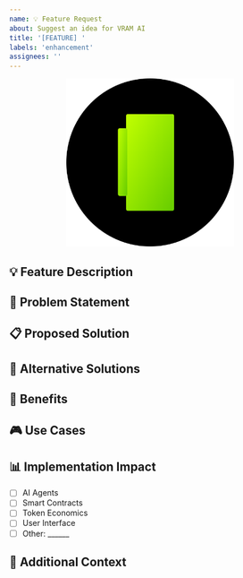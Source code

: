 ```yaml
---
name: 💡 Feature Request
about: Suggest an idea for VRAM AI
title: '[FEATURE] '
labels: 'enhancement'
assignees: ''
---
```


<div align="center">
  <img src="../../VRAM.AI design KIT/VRAM.AI TEXT/vram-unified-gradient.svg" alt="VRAM AI Logo" width="300"/>
</div>

## 💡 Feature Description
<!-- A clear and concise description of the feature you'd like to see -->

## 🎯 Problem Statement
<!-- What problem does this feature solve? -->

## 📋 Proposed Solution
<!-- How do you envision this feature working? -->

## 🔄 Alternative Solutions
<!-- Have you considered any alternative solutions? -->

## 🌟 Benefits
<!-- What are the benefits of implementing this feature? -->

## 🎮 Use Cases
<!-- Describe specific use cases for this feature -->

## 📊 Implementation Impact
<!-- How might this affect existing functionality? -->

- [ ] AI Agents
- [ ] Smart Contracts
- [ ] Token Economics
- [ ] User Interface
- [ ] Other: ______

## 📝 Additional Context
<!-- Add any other context or screenshots about the feature request here -->
